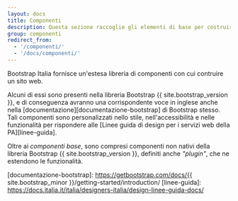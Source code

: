 ```yaml
---
layout: docs
title: Componenti
description: Questa sezione raccoglie gli elementi di base per costruire un sito basato su Bootstrap Italia.
group: componenti
redirect_from:
  - '/componenti/'
  - '/docs/componenti/'
---
```


Bootstrap Italia fornisce un'estesa libreria di componenti con cui contruire un sito web.

Alcuni di essi sono presenti nella libreria Bootstrap {{ site.bootstrap_version }}, e di conseguenza avranno una corrispondente voce in inglese anche nella [documentazione][documentazione-bootstrap] di Bootstrap stesso. Tali componenti sono personalizzati nello stile, nell'accessibilità e nelle funzionalità per rispondere alle [Linee guida di design per i servizi web della PA][linee-guida].

Oltre ai _componenti base_, sono compresi componenti non nativi della libreria Bootstrap {{ site.bootstrap_version }}, definiti anche _"plugin"_, che ne estendono le funzionalità.

[documentazione-bootstrap]: https://getbootstrap.com/docs/{{ site.bootstrap_minor }}/getting-started/introduction/
[linee-guida]: https://docs.italia.it/italia/designers-italia/design-linee-guida-docs/
